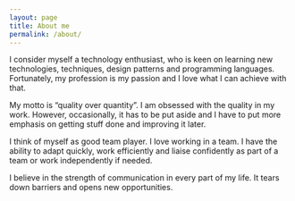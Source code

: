 ```yaml
---
layout: page
title: About me
permalink: /about/
---
```


I consider myself a technology enthusiast, who is keen on learning new technologies, techniques, design patterns and programming languages. Fortunately, my profession is my passion and I love what I can achieve with that.

My motto is “quality over quantity”. I am obsessed with the quality in my work. However, occasionally, it has to be put aside and I have to put more emphasis on getting stuff done and improving it later.

I think of myself as good team player. I love working in a team. I have the ability to adapt quickly, work efficiently and liaise confidently as part of a team or work independently if needed.

I believe in the strength of communication in every part of my life. It tears down barriers and opens new opportunities.
